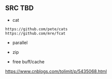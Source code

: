 ## SRC TBD
- cat
```
https://github.com/pete/cats
https://github.com/mre/fcat
```
- parallel

- zip

- free buff/cache
 
 https://www.cnblogs.com/tolimit/p/5435068.html
